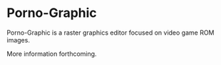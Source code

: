Porno-Graphic
=============
Porno-Graphic is a raster graphics editor focused on video game ROM images.

More information forthcoming.
